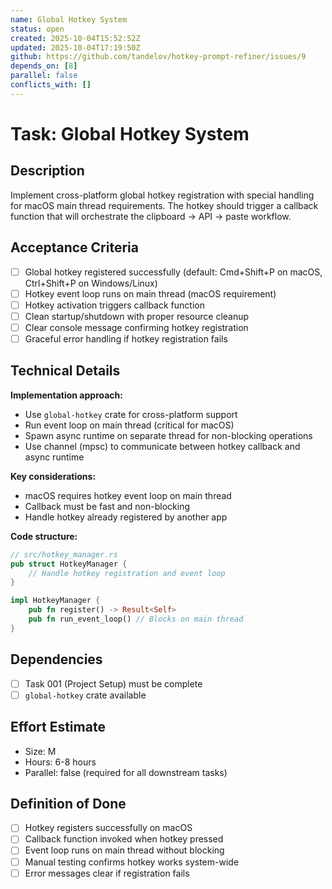 ```yaml
---
name: Global Hotkey System
status: open
created: 2025-10-04T15:52:52Z
updated: 2025-10-04T17:19:50Z
github: https://github.com/tandelov/hotkey-prompt-refiner/issues/9
depends_on: [8]
parallel: false
conflicts_with: []
---
```


# Task: Global Hotkey System

## Description
Implement cross-platform global hotkey registration with special handling for macOS main thread requirements. The hotkey should trigger a callback function that will orchestrate the clipboard → API → paste workflow.

## Acceptance Criteria
- [ ] Global hotkey registered successfully (default: Cmd+Shift+P on macOS, Ctrl+Shift+P on Windows/Linux)
- [ ] Hotkey event loop runs on main thread (macOS requirement)
- [ ] Hotkey activation triggers callback function
- [ ] Clean startup/shutdown with proper resource cleanup
- [ ] Clear console message confirming hotkey registration
- [ ] Graceful error handling if hotkey registration fails

## Technical Details
**Implementation approach:**
- Use `global-hotkey` crate for cross-platform support
- Run event loop on main thread (critical for macOS)
- Spawn async runtime on separate thread for non-blocking operations
- Use channel (mpsc) to communicate between hotkey callback and async runtime

**Key considerations:**
- macOS requires hotkey event loop on main thread
- Callback must be fast and non-blocking
- Handle hotkey already registered by another app

**Code structure:**
```rust
// src/hotkey_manager.rs
pub struct HotkeyManager {
    // Handle hotkey registration and event loop
}

impl HotkeyManager {
    pub fn register() -> Result<Self>
    pub fn run_event_loop() // Blocks on main thread
}
```

## Dependencies
- [ ] Task 001 (Project Setup) must be complete
- [ ] `global-hotkey` crate available

## Effort Estimate
- Size: M
- Hours: 6-8 hours
- Parallel: false (required for all downstream tasks)

## Definition of Done
- [ ] Hotkey registers successfully on macOS
- [ ] Callback function invoked when hotkey pressed
- [ ] Event loop runs on main thread without blocking
- [ ] Manual testing confirms hotkey works system-wide
- [ ] Error messages clear if registration fails
